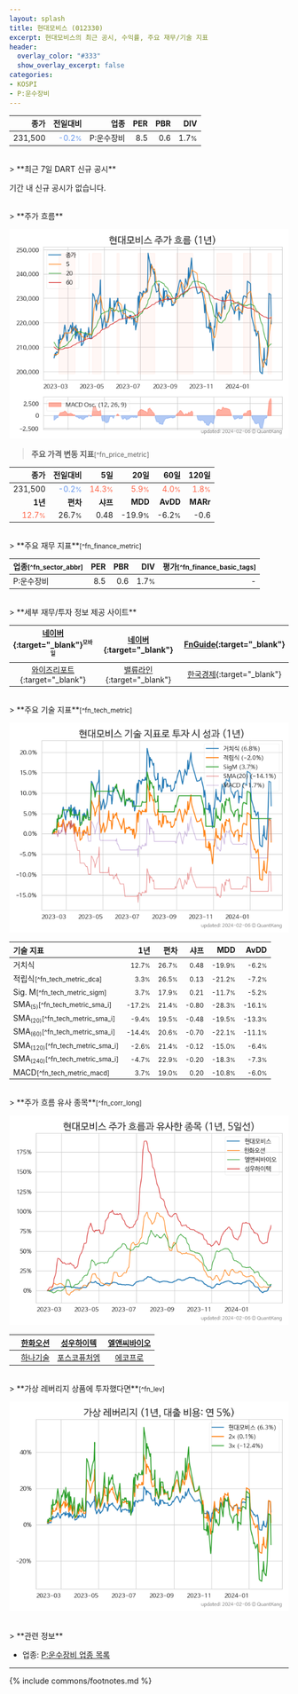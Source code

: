 ```yaml
---
layout: splash
title: 현대모비스 (012330)
excerpt: 현대모비스의 최근 공시, 수익률, 주요 재무/기술 지표
header:
  overlay_color: "#333"
  show_overlay_excerpt: false
categories:
- KOSPI
- P:운수장비
---
```


| **종가** | **전일대비** | **업종** | **PER** | **PBR** | **DIV** |
| -------: | -----------: | -------: | ------: | ------: | ------: |
| 231,500 | <span style="color: cornflowerblue">-0.2<small>%</small></span> | P:운수장비 | 8.5 | 0.6 | 1.7<small>%</small> |

<!-- more -->

<br>
> **최근 7일 DART 신규 공시**<a id="dart"></a>

기간 내 신규 공시가 없습니다.

<br>
> **주가 흐름**<a id="price"></a>

![012330](/stock/images/012330.png)

> **주요 가격 변동 지표**<small>[^fn_price_metric]</small>

| **종가** | **전일대비** | **5일** | **20일** | **60일** | **120일** |
| -------: | -----------: | ------: | -------: | -------: | --------: |
| 231,500 | <span style="color: cornflowerblue">-0.2<small>%</small></span> | <span style="color: tomato">14.3<small>%</small></span> | <span style="color: tomato">5.9<small>%</small></span> | <span style="color: tomato">4.0<small>%</small></span> | <span style="color: tomato">1.8<small>%</small></span> |
| **1년** | **편차** | **샤프** | **MDD** | **AvDD** | **MARr** |
| <span style="color: tomato">12.7<small>%</small></span> | 26.7<small>%</small> | 0.48 | -19.9<small>%</small> | -6.2<small>%</small> | -0.6 |

<br>
> **주요 재무 지표**<small>[^fn_finance_metric]</small>

| **업종**<small>[^fn_sector_abbr]</small> | **PER** | **PBR** | **DIV** | **평가**<small>[^fn_finance_basic_tags]</small> |
| :--------------------------------------- | ------: | ------: | ------: | ----------------------------------------------: |
| P:운수장비 | 8.5 | 0.6 | 1.7<small>%</small> | - |

<br>
> **세부 재무/투자 정보 제공 사이트**

| [네이버](https://m.stock.naver.com/domestic/stock/012330/finance/summary){:target="_blank"}<sup><small>모바일</small></sup> | [네이버](https://finance.naver.com/item/coinfo.naver?code=012330){:target="_blank"} | [FnGuide](https://comp.fnguide.com/SVO2/ASP/SVD_Invest.asp?gicode=A012330&MenuYn=Y){:target="_blank"} |
| :---: | :---: | :---: |
| [와이즈리포트](https://comp.wisereport.co.kr/company/c1040001.aspx?cmp_cd=012330){:target="_blank"} | [밸류라인](https://www.valueline.co.kr/finance/summary/012330){:target="_blank"} | [한국경제](https://markets.hankyung.com/stock/012330/financial-summary){:target="_blank"} |

<br>
> **주요 기술 지표**<small>[^fn_tech_metric]</small>


![012330](/stock/images/012330_tech.png)

| **기술 지표** | **1년** | **편차** | **샤프** | **MDD** | **AvDD** |
| :------------ | ------: | -----------: | -------: | ------: | -------: |
| 거치식 | <small>12.7<small>%</small></small> | <small>26.7<small>%</small></small> | <small>0.48</small> | <small>-19.9<small>%</small></small> | <small>-6.2<small>%</small></small> |
| 적립식<small>[^fn_tech_metric_dca]</small> | <small>3.3<small>%</small></small> | <small>26.5<small>%</small></small> | <small>0.13</small> | <small>-21.2<small>%</small></small> | <small>-7.2<small>%</small></small> |
| Sig. M<small>[^fn_tech_metric_sigm]</small> | <small>3.7<small>%</small></small> | <small>17.9<small>%</small></small> | <small>0.21</small> | <small>-11.7<small>%</small></small> | <small>-5.2<small>%</small></small> |
| SMA<small><sub>(5)</sub></small><small>[^fn_tech_metric_sma_i]</small> | <small>-17.2<small>%</small></small> | <small>21.4<small>%</small></small> | <small>-0.80</small> | <small>-28.3<small>%</small></small> | <small>-16.1<small>%</small></small> |
| SMA<small><sub>(20)</sub></small><small>[^fn_tech_metric_sma_i]</small> | <small>-9.4<small>%</small></small> | <small>19.5<small>%</small></small> | <small>-0.48</small> | <small>-19.5<small>%</small></small> | <small>-13.3<small>%</small></small> |
| SMA<small><sub>(60)</sub></small><small>[^fn_tech_metric_sma_i]</small> | <small>-14.4<small>%</small></small> | <small>20.6<small>%</small></small> | <small>-0.70</small> | <small>-22.1<small>%</small></small> | <small>-11.1<small>%</small></small> |
| SMA<small><sub>(120)</sub></small><small>[^fn_tech_metric_sma_i]</small> | <small>-2.6<small>%</small></small> | <small>21.4<small>%</small></small> | <small>-0.12</small> | <small>-15.0<small>%</small></small> | <small>-6.4<small>%</small></small> |
| SMA<small><sub>(240)</sub></small><small>[^fn_tech_metric_sma_i]</small> | <small>-4.7<small>%</small></small> | <small>22.9<small>%</small></small> | <small>-0.20</small> | <small>-18.3<small>%</small></small> | <small>-7.3<small>%</small></small> |
| MACD<small>[^fn_tech_metric_macd]</small> | <small>3.7<small>%</small></small> | <small>19.0<small>%</small></small> | <small>0.20</small> | <small>-10.8<small>%</small></small> | <small>-6.0<small>%</small></small> |

<br>
> **주가 흐름 유사 종목**<a id="corr"></a><small>[^fn_corr_long]</small>

![012330](/stock/images/012330_corr.png)

|       | [한화오션](/042660/) | [성우하이텍](/015750/) | [엘앤씨바이오](/290650/) |
| :---: | :------------------------------------: | :------------------------------------: | :------------------------------------: |
|       | [하나기술](/299030/) | [포스코퓨처엠](/003670/) | [에코프로](/086520/) |

<br>
> **가상 레버리지 상품에 투자했다면**<a id="2x"></a><small>[^fn_lev]</small>

![012330](/stock/images/012330_2x.png)

<br>
> **관련 정보**

- 업종: [P:운수장비 업종 목록](/stats/sector/kospi_업종_운수장비_종목/)

---
{% include commons/footnotes.md %}